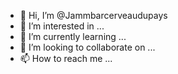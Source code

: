 - 👋 Hi, I’m @Jammbarcerveaudupays
- 👀 I’m interested in ...
- 🌱 I’m currently learning ...
- 💞️ I’m looking to collaborate on ...
- 📫 How to reach me ...

<!---
Jammbarcerveaudupays/Jammbarcerveaudupays is a ✨ special ✨ repository because its `README.md` (this file) appears on your GitHub profile.
You can click the Preview link to take a look at your changes.
--->
